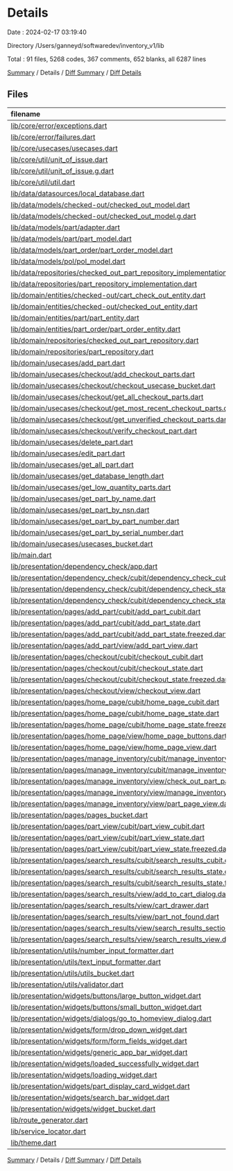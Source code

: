 # Details

Date : 2024-02-17 03:19:40

Directory /Users/ganneyd/softwaredev/inventory_v1/lib

Total : 91 files,  5268 codes, 367 comments, 652 blanks, all 6287 lines

[Summary](results.md) / Details / [Diff Summary](diff.md) / [Diff Details](diff-details.md)

## Files
| filename | language | code | comment | blank | total |
| :--- | :--- | ---: | ---: | ---: | ---: |
| [lib/core/error/exceptions.dart](/lib/core/error/exceptions.dart) | Dart | 6 | 10 | 6 | 22 |
| [lib/core/error/failures.dart](/lib/core/error/failures.dart) | Dart | 42 | 30 | 13 | 85 |
| [lib/core/usecases/usecases.dart](/lib/core/usecases/usecases.dart) | Dart | 10 | 5 | 3 | 18 |
| [lib/core/util/unit_of_issue.dart](/lib/core/util/unit_of_issue.dart) | Dart | 33 | 10 | 11 | 54 |
| [lib/core/util/unit_of_issue.g.dart](/lib/core/util/unit_of_issue.g.dart) | Dart | 60 | 4 | 8 | 72 |
| [lib/core/util/util.dart](/lib/core/util/util.dart) | Dart | 1 | 0 | 1 | 2 |
| [lib/data/datasources/local_database.dart](/lib/data/datasources/local_database.dart) | Dart | 115 | 14 | 22 | 151 |
| [lib/data/models/checked-out/checked_out_model.dart](/lib/data/models/checked-out/checked_out_model.dart) | Dart | 36 | 4 | 10 | 50 |
| [lib/data/models/checked-out/checked_out_model.g.dart](/lib/data/models/checked-out/checked_out_model.g.dart) | Dart | 48 | 4 | 8 | 60 |
| [lib/data/models/part/adapter.dart](/lib/data/models/part/adapter.dart) | Dart | 17 | 3 | 2 | 22 |
| [lib/data/models/part/part_model.dart](/lib/data/models/part/part_model.dart) | Dart | 27 | 15 | 4 | 46 |
| [lib/data/models/part_order/part_order_model.dart](/lib/data/models/part_order/part_order_model.dart) | Dart | 32 | 0 | 3 | 35 |
| [lib/data/models/pol/pol_model.dart](/lib/data/models/pol/pol_model.dart) | Dart | 0 | 0 | 1 | 1 |
| [lib/data/repositories/checked_out_part_repository_implementation.dart](/lib/data/repositories/checked_out_part_repository_implementation.dart) | Dart | 109 | 0 | 12 | 121 |
| [lib/data/repositories/part_repository_implementation.dart](/lib/data/repositories/part_repository_implementation.dart) | Dart | 166 | 11 | 20 | 197 |
| [lib/domain/entities/checked-out/cart_check_out_entity.dart](/lib/domain/entities/checked-out/cart_check_out_entity.dart) | Dart | 16 | 1 | 3 | 20 |
| [lib/domain/entities/checked-out/checked_out_entity.dart](/lib/domain/entities/checked-out/checked_out_entity.dart) | Dart | 60 | 7 | 11 | 78 |
| [lib/domain/entities/part/part_entity.dart](/lib/domain/entities/part/part_entity.dart) | Dart | 69 | 14 | 16 | 99 |
| [lib/domain/entities/part_order/part_order_entity.dart](/lib/domain/entities/part_order/part_order_entity.dart) | Dart | 31 | 0 | 3 | 34 |
| [lib/domain/repositories/checked_out_part_repository.dart](/lib/domain/repositories/checked_out_part_repository.dart) | Dart | 14 | 6 | 6 | 26 |
| [lib/domain/repositories/part_repository.dart](/lib/domain/repositories/part_repository.dart) | Dart | 27 | 12 | 13 | 52 |
| [lib/domain/usecases/add_part.dart](/lib/domain/usecases/add_part.dart) | Dart | 21 | 0 | 5 | 26 |
| [lib/domain/usecases/checkout/add_checkout_parts.dart](/lib/domain/usecases/checkout/add_checkout_parts.dart) | Dart | 48 | 0 | 6 | 54 |
| [lib/domain/usecases/checkout/checkout_usecase_bucket.dart](/lib/domain/usecases/checkout/checkout_usecase_bucket.dart) | Dart | 5 | 0 | 1 | 6 |
| [lib/domain/usecases/checkout/get_all_checkout_parts.dart](/lib/domain/usecases/checkout/get_all_checkout_parts.dart) | Dart | 37 | 0 | 6 | 43 |
| [lib/domain/usecases/checkout/get_most_recent_checkout_parts.dart](/lib/domain/usecases/checkout/get_most_recent_checkout_parts.dart) | Dart | 0 | 0 | 2 | 2 |
| [lib/domain/usecases/checkout/get_unverified_checkout_parts.dart](/lib/domain/usecases/checkout/get_unverified_checkout_parts.dart) | Dart | 42 | 0 | 4 | 46 |
| [lib/domain/usecases/checkout/verify_checkout_part.dart](/lib/domain/usecases/checkout/verify_checkout_part.dart) | Dart | 50 | 0 | 7 | 57 |
| [lib/domain/usecases/delete_part.dart](/lib/domain/usecases/delete_part.dart) | Dart | 21 | 0 | 6 | 27 |
| [lib/domain/usecases/edit_part.dart](/lib/domain/usecases/edit_part.dart) | Dart | 21 | 0 | 5 | 26 |
| [lib/domain/usecases/get_all_part.dart](/lib/domain/usecases/get_all_part.dart) | Dart | 30 | 0 | 5 | 35 |
| [lib/domain/usecases/get_database_length.dart](/lib/domain/usecases/get_database_length.dart) | Dart | 12 | 0 | 4 | 16 |
| [lib/domain/usecases/get_low_quantity_parts.dart](/lib/domain/usecases/get_low_quantity_parts.dart) | Dart | 46 | 0 | 7 | 53 |
| [lib/domain/usecases/get_part_by_name.dart](/lib/domain/usecases/get_part_by_name.dart) | Dart | 32 | 0 | 5 | 37 |
| [lib/domain/usecases/get_part_by_nsn.dart](/lib/domain/usecases/get_part_by_nsn.dart) | Dart | 32 | 0 | 5 | 37 |
| [lib/domain/usecases/get_part_by_part_number.dart](/lib/domain/usecases/get_part_by_part_number.dart) | Dart | 32 | 0 | 5 | 37 |
| [lib/domain/usecases/get_part_by_serial_number.dart](/lib/domain/usecases/get_part_by_serial_number.dart) | Dart | 32 | 0 | 5 | 37 |
| [lib/domain/usecases/usecases_bucket.dart](/lib/domain/usecases/usecases_bucket.dart) | Dart | 11 | 0 | 1 | 12 |
| [lib/main.dart](/lib/main.dart) | Dart | 12 | 0 | 3 | 15 |
| [lib/presentation/dependency_check/app.dart](/lib/presentation/dependency_check/app.dart) | Dart | 43 | 0 | 4 | 47 |
| [lib/presentation/dependency_check/cubit/dependency_check_cubit.dart](/lib/presentation/dependency_check/cubit/dependency_check_cubit.dart) | Dart | 126 | 14 | 26 | 166 |
| [lib/presentation/dependency_check/cubit/dependency_check_state.dart](/lib/presentation/dependency_check/cubit/dependency_check_state.dart) | Dart | 20 | 1 | 4 | 25 |
| [lib/presentation/dependency_check/cubit/dependency_check_state.freezed.dart](/lib/presentation/dependency_check/cubit/dependency_check_state.freezed.dart) | Dart | 248 | 15 | 23 | 286 |
| [lib/presentation/pages/add_part/cubit/add_part_cubit.dart](/lib/presentation/pages/add_part/cubit/add_part_cubit.dart) | Dart | 116 | 15 | 10 | 141 |
| [lib/presentation/pages/add_part/cubit/add_part_state.dart](/lib/presentation/pages/add_part/cubit/add_part_state.dart) | Dart | 32 | 1 | 4 | 37 |
| [lib/presentation/pages/add_part/cubit/add_part_state.freezed.dart](/lib/presentation/pages/add_part/cubit/add_part_state.freezed.dart) | Dart | 398 | 15 | 23 | 436 |
| [lib/presentation/pages/add_part/view/add_part_view.dart](/lib/presentation/pages/add_part/view/add_part_view.dart) | Dart | 154 | 6 | 10 | 170 |
| [lib/presentation/pages/checkout/cubit/checkout_cubit.dart](/lib/presentation/pages/checkout/cubit/checkout_cubit.dart) | Dart | 57 | 0 | 11 | 68 |
| [lib/presentation/pages/checkout/cubit/checkout_state.dart](/lib/presentation/pages/checkout/cubit/checkout_state.dart) | Dart | 21 | 1 | 3 | 25 |
| [lib/presentation/pages/checkout/cubit/checkout_state.freezed.dart](/lib/presentation/pages/checkout/cubit/checkout_state.freezed.dart) | Dart | 175 | 16 | 24 | 215 |
| [lib/presentation/pages/checkout/view/checkout_view.dart](/lib/presentation/pages/checkout/view/checkout_view.dart) | Dart | 161 | 2 | 4 | 167 |
| [lib/presentation/pages/home_page/cubit/home_page_cubit.dart](/lib/presentation/pages/home_page/cubit/home_page_cubit.dart) | Dart | 5 | 0 | 2 | 7 |
| [lib/presentation/pages/home_page/cubit/home_page_state.dart](/lib/presentation/pages/home_page/cubit/home_page_state.dart) | Dart | 20 | 1 | 4 | 25 |
| [lib/presentation/pages/home_page/cubit/home_page_state.freezed.dart](/lib/presentation/pages/home_page/cubit/home_page_state.freezed.dart) | Dart | 142 | 15 | 23 | 180 |
| [lib/presentation/pages/home_page/view/home_page_buttons.dart](/lib/presentation/pages/home_page/view/home_page_buttons.dart) | Dart | 0 | 0 | 1 | 1 |
| [lib/presentation/pages/home_page/view/home_page_view.dart](/lib/presentation/pages/home_page/view/home_page_view.dart) | Dart | 55 | 0 | 4 | 59 |
| [lib/presentation/pages/manage_inventory/cubit/manage_inventory_cubit.dart](/lib/presentation/pages/manage_inventory/cubit/manage_inventory_cubit.dart) | Dart | 151 | 19 | 29 | 199 |
| [lib/presentation/pages/manage_inventory/cubit/manage_inventory_state.dart](/lib/presentation/pages/manage_inventory/cubit/manage_inventory_state.dart) | Dart | 30 | 1 | 4 | 35 |
| [lib/presentation/pages/manage_inventory/view/check_out_part_page_view.dart](/lib/presentation/pages/manage_inventory/view/check_out_part_page_view.dart) | Dart | 167 | 2 | 11 | 180 |
| [lib/presentation/pages/manage_inventory/view/manage_inventory_view.dart](/lib/presentation/pages/manage_inventory/view/manage_inventory_view.dart) | Dart | 128 | 0 | 4 | 132 |
| [lib/presentation/pages/manage_inventory/view/part_page_view.dart](/lib/presentation/pages/manage_inventory/view/part_page_view.dart) | Dart | 122 | 0 | 8 | 130 |
| [lib/presentation/pages/pages_bucket.dart](/lib/presentation/pages/pages_bucket.dart) | Dart | 2 | 0 | 1 | 3 |
| [lib/presentation/pages/part_view/cubit/part_view_cubit.dart](/lib/presentation/pages/part_view/cubit/part_view_cubit.dart) | Dart | 0 | 0 | 1 | 1 |
| [lib/presentation/pages/part_view/cubit/part_view_state.dart](/lib/presentation/pages/part_view/cubit/part_view_state.dart) | Dart | 20 | 1 | 4 | 25 |
| [lib/presentation/pages/part_view/cubit/part_view_state.freezed.dart](/lib/presentation/pages/part_view/cubit/part_view_state.freezed.dart) | Dart | 143 | 15 | 23 | 181 |
| [lib/presentation/pages/search_results/cubit/search_results_cubit.dart](/lib/presentation/pages/search_results/cubit/search_results_cubit.dart) | Dart | 136 | 17 | 18 | 171 |
| [lib/presentation/pages/search_results/cubit/search_results_state.dart](/lib/presentation/pages/search_results/cubit/search_results_state.dart) | Dart | 29 | 1 | 4 | 34 |
| [lib/presentation/pages/search_results/cubit/search_results_state.freezed.dart](/lib/presentation/pages/search_results/cubit/search_results_state.freezed.dart) | Dart | 313 | 20 | 28 | 361 |
| [lib/presentation/pages/search_results/view/add_to_cart_dialog.dart](/lib/presentation/pages/search_results/view/add_to_cart_dialog.dart) | Dart | 89 | 2 | 5 | 96 |
| [lib/presentation/pages/search_results/view/cart_drawer.dart](/lib/presentation/pages/search_results/view/cart_drawer.dart) | Dart | 93 | 6 | 5 | 104 |
| [lib/presentation/pages/search_results/view/part_not_found.dart](/lib/presentation/pages/search_results/view/part_not_found.dart) | Dart | 13 | 0 | 3 | 16 |
| [lib/presentation/pages/search_results/view/search_results_section.dart](/lib/presentation/pages/search_results/view/search_results_section.dart) | Dart | 52 | 2 | 2 | 56 |
| [lib/presentation/pages/search_results/view/search_results_view.dart](/lib/presentation/pages/search_results/view/search_results_view.dart) | Dart | 154 | 4 | 9 | 167 |
| [lib/presentation/utils/number_input_formatter.dart](/lib/presentation/utils/number_input_formatter.dart) | Dart | 12 | 2 | 3 | 17 |
| [lib/presentation/utils/text_input_formatter.dart](/lib/presentation/utils/text_input_formatter.dart) | Dart | 19 | 3 | 4 | 26 |
| [lib/presentation/utils/utils_bucket.dart](/lib/presentation/utils/utils_bucket.dart) | Dart | 3 | 1 | 2 | 6 |
| [lib/presentation/utils/validator.dart](/lib/presentation/utils/validator.dart) | Dart | 16 | 1 | 2 | 19 |
| [lib/presentation/widgets/buttons/large_button_widget.dart](/lib/presentation/widgets/buttons/large_button_widget.dart) | Dart | 21 | 0 | 2 | 23 |
| [lib/presentation/widgets/buttons/small_button_widget.dart](/lib/presentation/widgets/buttons/small_button_widget.dart) | Dart | 25 | 0 | 2 | 27 |
| [lib/presentation/widgets/dialogs/go_to_homeview_dialog.dart](/lib/presentation/widgets/dialogs/go_to_homeview_dialog.dart) | Dart | 30 | 0 | 2 | 32 |
| [lib/presentation/widgets/form/drop_down_widget.dart](/lib/presentation/widgets/form/drop_down_widget.dart) | Dart | 0 | 0 | 1 | 1 |
| [lib/presentation/widgets/form/form_fields_widget.dart](/lib/presentation/widgets/form/form_fields_widget.dart) | Dart | 44 | 0 | 2 | 46 |
| [lib/presentation/widgets/generic_app_bar_widget.dart](/lib/presentation/widgets/generic_app_bar_widget.dart) | Dart | 40 | 2 | 3 | 45 |
| [lib/presentation/widgets/loaded_successfully_widget.dart](/lib/presentation/widgets/loaded_successfully_widget.dart) | Dart | 17 | 2 | 3 | 22 |
| [lib/presentation/widgets/loading_widget.dart](/lib/presentation/widgets/loading_widget.dart) | Dart | 10 | 2 | 3 | 15 |
| [lib/presentation/widgets/part_display_card_widget.dart](/lib/presentation/widgets/part_display_card_widget.dart) | Dart | 49 | 0 | 2 | 51 |
| [lib/presentation/widgets/search_bar_widget.dart](/lib/presentation/widgets/search_bar_widget.dart) | Dart | 35 | 0 | 3 | 38 |
| [lib/presentation/widgets/widget_bucket.dart](/lib/presentation/widgets/widget_bucket.dart) | Dart | 4 | 0 | 1 | 5 |
| [lib/route_generator.dart](/lib/route_generator.dart) | Dart | 50 | 1 | 6 | 57 |
| [lib/service_locator.dart](/lib/service_locator.dart) | Dart | 68 | 11 | 12 | 91 |
| [lib/theme.dart](/lib/theme.dart) | Dart | 7 | 0 | 2 | 9 |

[Summary](results.md) / Details / [Diff Summary](diff.md) / [Diff Details](diff-details.md)